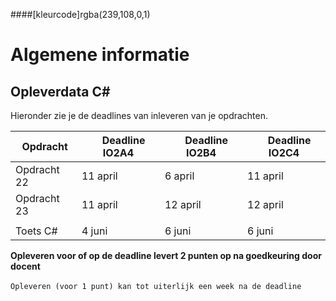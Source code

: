 ####[kleurcode]rgba(239,108,0,1)

# Algemene informatie #



## Opleverdata C# ## 
Hieronder zie je de deadlines van inleveren van je opdrachten. 

|&nbsp;Opdracht         | &nbsp; &nbsp; Deadline **IO2A4**| &nbsp; &nbsp; Deadline **IO2B4**| &nbsp; &nbsp; Deadline **IO2C4**|
|---------------  |--------------- | --------- | -------|
| Opdracht 22 | 11 april | 6 april | 11 april |
| Opdracht 23 | 11 april | 12 april | 12 april |
|  |  |  |  |
| Toets C# | 4 juni | 6 juni | 6 juni |



__Opleveren voor of op de deadline levert 2 punten op na goedkeuring door docent__<br><br>
``Opleveren (voor 1 punt) kan tot uiterlijk een week na de deadline``


